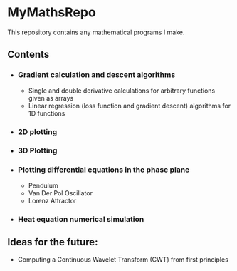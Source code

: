 # MyMathsRepo
This repository contains any mathematical programs I make.

## Contents
* ### Gradient calculation and descent algorithms
  - Single and double derivative calculations for arbitrary functions given as arrays
  - Linear regression (loss function and gradient descent) algorithms for 1D functions 
* ### 2D plotting
* ### 3D Plotting
* ### Plotting differential equations in the phase plane
  - Pendulum
  - Van Der Pol Oscillator
  - Lorenz Attractor
* ### Heat equation numerical simulation


## Ideas for the future:
  - Computing a Continuous Wavelet Transform (CWT) from first principles
